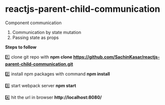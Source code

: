 # reactjs-parent-child-communication

Component communication

1. Communication by state mutation
2. Passing state as props 



**Steps to follow**

:one: clone git repo with 
**npm clone https://github.com/SachinKasar/reactjs-parent-child-communication.git**

:two: install npm packages with command
**npm install**

:three: start webpack server
**npm start**

:four: hit the url in browser **http://localhost:8080/**



